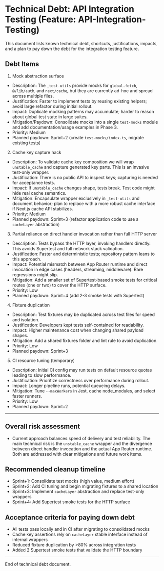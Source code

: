 # Technical Debt: API Integration Testing (Feature: API-Integration-Testing)

This document lists known technical debt, shortcuts, justifications, impacts, and a plan to pay down the debt for the integration testing feature.

## Debt Items

1. Mock abstraction surface
- Description: The `_test-utils` provide mocks for `global.fetch`, `@/lib/auth`, and `next/cache`, but they are currently ad-hoc and spread across multiple files.
- Justification: Faster to implement tests by reusing existing helpers; avoid large refactor during initial rollout.
- Impact: Duplicate mocking patterns may accumulate; harder to reason about global test state in large suites.
- Mitigation/Paydown: Consolidate mocks into a single `test-mocks` module and add documentation/usage examples in Phase 3.
- Priority: Medium
- Planned paydown: Sprint+2 (create `test-mocks/index.ts`, migrate existing tests)

2. Cache key capture hack
- Description: To validate cache key composition we will wrap `unstable_cache` and capture generated key parts. This is an invasive test-only wrapper.
- Justification: There is no public API to inspect keys; capturing is needed for acceptance tests.
- Impact: If `unstable_cache` changes shape, tests break. Test code might hide real cache semantics.
- Mitigation: Encapsulate wrapper exclusively in `_test-utils` and document behavior; plan to replace with a more robust cache interface if Next.js cache API stabilizes.
- Priority: Medium
- Planned paydown: Sprint+3 (refactor application code to use a `cacheLayer` abstraction)

3. Partial reliance on direct handler invocation rather than full HTTP server
- Description: Tests bypass the HTTP layer, invoking handlers directly. This avoids Supertest and full network stack validation.
- Justification: Faster and deterministic tests; repository pattern leans to this approach.
- Impact: Potential mismatch between App Router runtime and direct invocation in edge cases (headers, streaming, middleware). Rare regressions might slip.
- Mitigation: Add a smaller set of Supertest-based smoke tests for critical routes (one or two) to cover the HTTP surface.
- Priority: Low
- Planned paydown: Sprint+4 (add 2-3 smoke tests with Supertest)

4. Fixture duplication
- Description: Test fixtures may be duplicated across test files for speed and isolation.
- Justification: Developers kept tests self-contained for readability.
- Impact: Higher maintenance cost when changing shared payload shapes.
- Mitigation: Add a shared fixtures folder and lint rule to avoid duplication.
- Priority: Low
- Planned paydown: Sprint+3

5. CI resource tuning (temporary)
- Description: Initial CI config may run tests on default resource quotas leading to slow performance.
- Justification: Prioritize correctness over performance during rollout.
- Impact: Longer pipeline runs, potential queueing delays.
- Mitigation: Tune `--maxWorkers` in Jest, cache node_modules, and select faster runners.
- Priority: Low
- Planned paydown: Sprint+2

---

## Overall risk assessment
- Current approach balances speed of delivery and test reliability. The main technical risk is the `unstable_cache` wrapper and the divergence between direct handler invocation and the actual App Router runtime. Both are addressed with clear mitigations and future work items.

## Recommended cleanup timeline
- Sprint+1: Consolidate test mocks (high value, medium effort)
- Sprint+2: Add CI tuning and begin migrating fixtures to a shared location
- Sprint+3: Implement `cacheLayer` abstraction and replace test-only wrappers
- Sprint+4: Add Supertest smoke tests for the HTTP surface

## Acceptance criteria for paying down debt
- All tests pass locally and in CI after migrating to consolidated mocks
- Cache key assertions rely on `cacheLayer` stable interface instead of internal wrappers
- Reduced fixture duplication by >80% across integration tests
- Added 2 Supertest smoke tests that validate the HTTP boundary

---

End of technical debt document.
